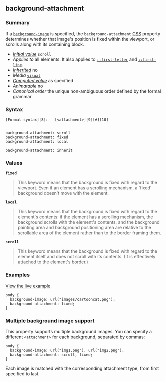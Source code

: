 ## background-attachment

### Summary

If a [`background-image`][0] is specified, the `background-attachment` [CSS][1] property determines whether that image's position is fixed within the viewport, or scrolls along with its containing block.

* _[Initial value][2]_ `scroll` 
* _Applies to_ all elements. It also applies to [`::first-letter`][3] and [`::first-line`][4]. 
* _[Inherited][5]_ no 
* _Media_ [`visual`][6] 
* _[Computed value][7]_ as specified 
* _Animatable_ no 
* _Canonical order_ the unique non-ambiguous order defined by the formal grammar

### Syntax

    [Formal syntax][8]:   [<attachment>][9][#][10]
    

    background-attachment: scroll
    background-attachment: fixed
    background-attachment: local
    
    background-attachment: inherit
    

### Values

**`fixed`**

> This keyword means that the background is fixed with regard to the viewport. Even if an element has a scrolling mechanism, a 'fixed' background doesn't move with the element.

**`local`**

> This keyword means that the background is fixed with regard to the element's contents: if the element has a scrolling mechanism, the background scrolls with the element's contents, and the background painting area and background positioning area are relative to the scrollable area of the element rather than to the border framing them.

**`scroll`**

> This keyword means that the background is fixed with regard to the element itself and does not scroll with its contents. (It is effectively attached to the element's border.)

### Examples

[View the live example][11]

    body {
      background-image: url("images/cartooncat.png");
      background-attachment: fixed;
    }
    

### Multiple background image support

This property supports multiple background images. You can specify a different `<attachment>` for each background, separated by commas:

    body {
      background-image: url("img1.png"), url("img2.png");
      background-attachment: scroll, fixed;
    }

Each image is matched with the corresponding attachment type, from first specified to last.


[0]: https://developer.mozilla.org/en/docs/Web/CSS/background-image "The CSS background-image property sets one or several background images for an element. The images are drawn on stacking context layers on top of each other. The first layer specified is drawn as if it is closest to the user. The borders of the element are then drawn on top of them, and the background-color is drawn beneath them."
[1]: https://developer.mozilla.org/en/docs/CSS "CSS"
[2]: https://developer.mozilla.org/en/docs/CSS/initial_value
[3]: https://developer.mozilla.org/en/docs/Web/CSS/::first-letter "The ::first-letter CSS pseudo-element selects the first letter of the first line of a block, if it is not preceded by any other content (such as images or inline tables) on its line."
[4]: https://developer.mozilla.org/en/docs/Web/CSS/::first-line "The ::first-line CSS pseudo-element applies styles only to the first line of an element. The amount of the text on the first line depends of numerous factors, like the width of the elements or of the document, but also of the font size of the text. As all pseudo-elements, the selectors containing ::first-line does not match any real HTML element."
[5]: https://developer.mozilla.org/en/docs/CSS/inheritance
[6]: https://developer.mozilla.org/en/docs/CSS/@media#Media_groups
[7]: https://developer.mozilla.org/en/docs/CSS/computed_value
[8]: https://developer.mozilla.org/en/docs/CSS/Value_definition_syntax "https://developer.mozilla.org/en/docs/CSS/Value_definition_syntax"
[9]: https://developer.mozilla.org/en/docs/CSS/CSS_values_syntax#syntax-attachment "scroll | fixed | local"
[10]: https://developer.mozilla.org/en/docs/CSS/Value_definition_syntax#Hash_mark_(.23) "Hash mark multiplier: the previous entity may appear 0, 1 or several times, each occurence being separated from the previous one by a comma"
[11]: /samples/cssref/background-attachment.html